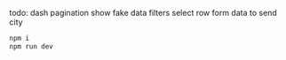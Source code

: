 todo:
dash
pagination
show fake data
filters
select row
form data to send city
```bash
npm i
npm run dev
```
